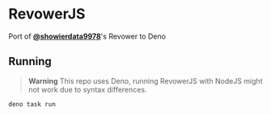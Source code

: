 # RevowerJS

Port of **[@showierdata9978](https://github.com/showierdata9978)**'s Revower to Deno

## Running

> **Warning**
> This repo uses Deno, running RevowerJS with NodeJS might not work due to syntax differences.

```sh
deno task run
```
